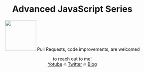 <div align="center">
  <h1>Advanced JavaScript Series</h1>
  <img height="100" src="https://img.icons8.com/color/344/javascript.png">
<span>Pull Requests, code improvements, are welcomed</span>

to reach out to me! <br />
<a href="https://www.youtube.com/@fornonecs">Yotube</a> 🔥 <a href="https://twitter.com/fornonecs">Twitter</a> 🔥 <a href="https://fornonecs.hashnode.dev/">Blog</a>
</div>
